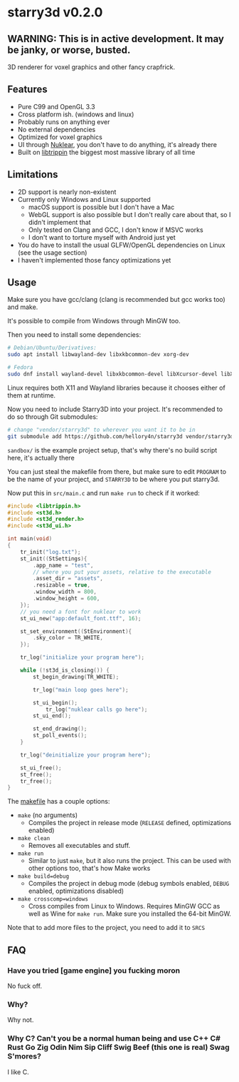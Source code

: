 # starry3d v0.2.0

## WARNING: This is in active development. It may be janky, or worse, busted.

3D renderer for voxel graphics and other fancy crapfrick.

## Features

- Pure C99 and OpenGL 3.3
- Cross platform ish. (windows and linux)
- Probably runs on anything ever
- No external dependencies
- Optimized for voxel graphics
- UI through [Nuklear](https://github.com/Immediate-Mode-UI/Nuklear), you don't have to do anything, it's
  already there
- Built on [libtrippin](https://github.com/hellory4n/libtrippin) the biggest most massive library of all time

## Limitations

- 2D support is nearly non-existent
- Currently only Windows and Linux supported
    - macOS support is possible but I don't have a Mac
    - WebGL support is also possible but I don't really care about that, so I didn't implement that
    - Only tested on Clang and GCC, I don't know if MSVC works
    - I don't want to torture myself with Android just yet
- You do have to install the usual GLFW/OpenGL dependencies on Linux (see the usage section)
- I haven't implemented those fancy optimizations yet

## Usage

Make sure you have gcc/clang (clang is recommended but gcc works too) and make.

It's possible to compile from Windows through MinGW too.

Then you need to install some dependencies:

```sh
# Debian/Ubuntu/Derivatives:
sudo apt install libwayland-dev libxkbcommon-dev xorg-dev

# Fedora
sudo dnf install wayland-devel libxkbcommon-devel libXcursor-devel libXi-devel libXinerama-devel libXrandr-devel
```

Linux requires both X11 and Wayland libraries because it chooses either of them at runtime.

Now you need to include Starry3D into your project. It's recommended to do so through Git submodules:

```sh
# change "vendor/starry3d" to wherever you want it to be in
git submodule add https://github.com/hellory4n/starry3d vendor/starry3d
```

`sandbox/` is the example project setup, that's why there's no build script here, it's actually there

You can just steal the makefile from there, but make sure to edit `PROGRAM` to be the name of your project,
and `STARRY3D` to be where you put starry3d.

Now put this in `src/main.c` and run `make run` to check if it worked:

```c
#include <libtrippin.h>
#include <st3d.h>
#include <st3d_render.h>
#include <st3d_ui.h>

int main(void)
{
    tr_init("log.txt");
    st_init((StSettings){
        .app_name = "test",
        // where you put your assets, relative to the executable
        .asset_dir = "assets",
        .resizable = true,
        .window_width = 800,
        .window_height = 600,
    });
    // you need a font for nuklear to work
    st_ui_new("app:default_font.ttf", 16);

    st_set_environment((StEnvironment){
        .sky_color = TR_WHITE,
    });

    tr_log("initialize your program here");

    while (!st3d_is_closing()) {
        st_begin_drawing(TR_WHITE);

        tr_log("main loop goes here");

        st_ui_begin();
            tr_log("nuklear calls go here");
        st_ui_end();

        st_end_drawing();
        st_poll_events();
    }

    tr_log("deinitialize your program here");

    st_ui_free();
    st_free();
    tr_free();
}
```

The [makefile](./sandbox/Makefile) has a couple options:

- `make` (no arguments)
    - Compiles the project in release mode (`RELEASE` defined, optimizations enabled)
- `make clean`
    - Removes all executables and stuff.
- `make run`
    - Similar to just `make`, but it also runs the project. This can be used with other options too, that's
      how Make works
- `make build=debug`
    - Compiles the project in debug mode (debug symbols enabled, `DEBUG` enabled, optimizations disabled)
- `make crosscomp=windows`
    - Cross compiles from Linux to Windows. Requires MinGW GCC as well as Wine for `make run`. Make sure you
      installed the 64-bit MinGW.

Note that to add more files to the project, you need to add it to `SRCS`

## FAQ

### Have you tried [game engine] you fucking moron

No fuck off.

### Why?

Why not.

### Why C? Can't you be a normal human being and use C++ C# Rust Go Zig Odin Nim Sip Cliff Swig Beef (this one is real) Swag S'mores?

I like C.
